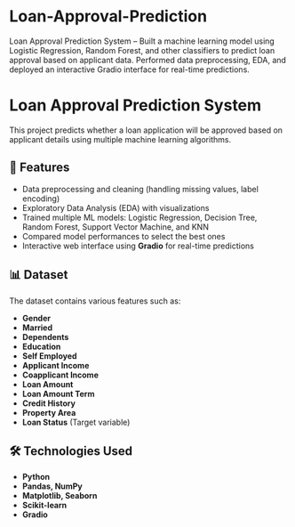 # Loan-Approval-Prediction
Loan Approval Prediction System – Built a machine learning model using Logistic Regression, Random Forest, and other classifiers to predict loan approval based on applicant data. Performed data preprocessing, EDA, and deployed an interactive Gradio interface for real-time predictions.

# Loan Approval Prediction System

This project predicts whether a loan application will be approved based on applicant details using multiple machine learning algorithms.

## 📌 Features
- Data preprocessing and cleaning (handling missing values, label encoding)
- Exploratory Data Analysis (EDA) with visualizations
- Trained multiple ML models: Logistic Regression, Decision Tree, Random Forest, Support Vector Machine, and KNN
- Compared model performances to select the best ones
- Interactive web interface using **Gradio** for real-time predictions

## 📊 Dataset
The dataset contains various features such as:
- **Gender**
- **Married**
- **Dependents**
- **Education**
- **Self Employed**
- **Applicant Income**
- **Coapplicant Income**
- **Loan Amount**
- **Loan Amount Term**
- **Credit History**
- **Property Area**
- **Loan Status** (Target variable)

## 🛠️ Technologies Used
- **Python**
- **Pandas, NumPy**
- **Matplotlib, Seaborn**
- **Scikit-learn**
- **Gradio**


